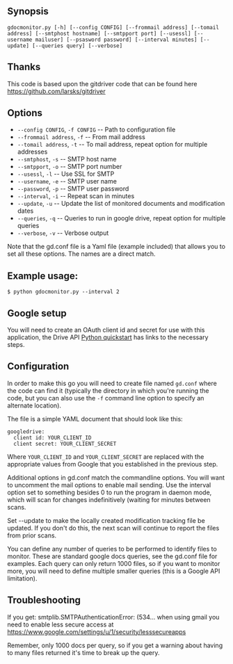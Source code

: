 ## Synopsis

    gdocmonitor.py [-h] [--config CONFIG] [--frommail address] [--tomail address] [--smtphost hostname] [--smtpport port] [--usessl] [--username mailuser] [--psasword password] [--interval minutes] [--update] [--queries query] [--verbose]

## Thanks

This code is based upon the gitdriver code that can be found
here https://github.com/larsks/gitdriver

## Options

- `--config CONFIG`, `-f CONFIG` -- Path to configuration file
- `--frommail address`, `-f` -- From mail address
- `--tomail address`, `-t` -- To mail address, repeat option for multiple addresses
- `--smtphost`, `-s` -- SMTP host name
- `--smtpport`, `-o` -- SMTP port number
- `--usessl`, `-l` -- Use SSL for SMTP
- `--username`, `-e` -- SMTP user name
- `--password`, `-p` -- SMTP user password
- `--interval`, `-i` -- Repeat scan in <interval> minutes
- `--update`, `-u` -- Update the list of monitored documents and modification dates
- `--queries`, `-q` -- Queries to run in google drive, repeat option for multiple queries
- `--verbose`, `-v` -- Verbose output

Note that the gd.conf file is a Yaml file (example included) that allows you
to set all these options. The names are a direct match.

## Example usage:

    $ python gdocmonitor.py --interval 2

## Google setup

You will need to create an OAuth client id and secret for use with
this application, the Drive API [Python quickstart][] has links to the
necessary steps.

[python quickstart]: https://developers.google.com/drive/quickstart-python#step_1_enable_the_drive_api

## Configuration

In order to make this go you will need to create file named `gd.conf`
where the code can find it (typically the directory in which you're
running the code, but you can also use the `-f` command line option to
specify an alternate location).

The file is a simple YAML document that should look like this:

    googledrive:
      client id: YOUR_CLIENT_ID
      client secret: YOUR_CLIENT_SECRET

Where `YOUR_CLIENT_ID` and `YOUR_CLIENT_SECRET` are replaced with the
appropriate values from Google that you established in the previous
step.

Additional options in gd.conf match the commandline options. You will want
to uncomment the mail options to enable mail sending. Use the interval
option set to something besides 0 to run the program in daemon mode, which 
will scan for changes indefinitively (waiting for <interval> minutes
between scans.

Set --update to make the locally created modification tracking file
be updated. If you don't do this, the next scan will continue to
report the files from prior scans.

You can define any number of queries to be performed to identify
files to monitor. These are standard google docs queries, see the
gd.conf file for examples. Each query can only return 1000 files,
so if you want to monitor more, you will need to define multiple
smaller queries (this is a Google API limitation).

## Troubleshooting

If you get: smtplib.SMTPAuthenticationError: (534... when using gmail
you need to enable less secure access at https://www.google.com/settings/u/1/security/lesssecureapps

Remember, only 1000 docs per query, so if you get a warning about having
to many files returned it's time to break up the query.
